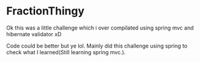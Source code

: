 # FractionThingy

Ok this was a little challenge which i over compilated using spring mvc and hibernate validator xD


Code could be better but ye lol. Mainly did this challenge using spring to check what I learned(Still learning spring mvc.).